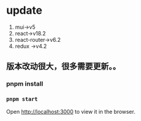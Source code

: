 
# update

1. mui->v5
2. react->v18.2
3. react-router->v6.2
4. redux ->v4.2

## 版本改动很大，很多需要更新。。

### pnpm install

### `pnpm start`

Open [http://localhost:3000](http://localhost:3000) to view it in the browser.
